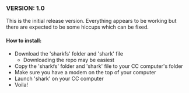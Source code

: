### VERSION: 1.0
This is the initial release version. Everything appears to be working but there are expected to be some hiccups which can be fixed.

#### How to install:
- Download the 'sharkfs' folder and 'shark' file
  - Downloading the repo may be easiest
- Copy the 'sharkfs' folder and 'shark' file to your CC computer's folder
- Make sure you have a modem on the top of your computer
- Launch 'shark' on your CC computer
- Voila!
